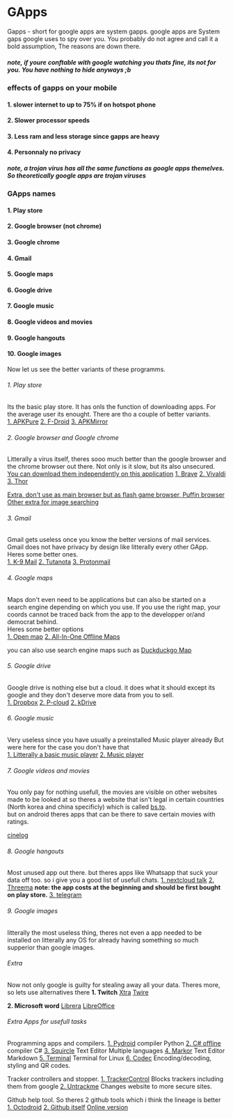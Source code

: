 # GApps
Gapps - short for  google apps  are system gapps. google apps are System gaps google uses to spy over you.
You probably do not agree and call it a bold assumption, The reasons are down there.

##### note, if youre conftable with google watching you thats fine, its not for you. You have nothing to hide anyways ;b

### effects of gapps on your mobile

#### 1. slower internet to up to 75% if on hotspot phone
#### 2. Slower processor speeds
#### 3. Less ram and less storage since gapps are heavy
#### 4. Personnaly no privacy

##### note, a trojan virus has all the same functions as google apps themelves. So theoretically google apps are trojan viruses

### GApps names

#### 1. Play store
#### 2. Google browser (not chrome)
#### 3. Google chrome
#### 4. Gmail
#### 5. Google maps
#### 6. Google drive
#### 7. Google music
#### 8. Google videos and movies
#### 9. Google hangouts
#### 10. Google images

Now let us see the better variants of these programms.

###### 1. Play store
Its the basic play store. It has onls the function of downloading apps. For the average user its enought.
There are tho a couple of better variants.\
[1. APKPure](https://apkpure.com/de/apkpure/com.apkpure.aegon/download?from=home&icn=aegon&ici=image_home&channel_id=1006)
[2. F-Droid](https://www.f-droid.org/de/)
[3. APKMirror](https://www.apkmirror.com/apk/apkmirror/apkmirror-installer-official/apkmirror-installer-official-1-3-2-17-5-release/apkmirror-installer-official-1-3-2-17-5-android-apk-download/)

###### 2. Google browser and Google chrome
Litterally a virus itself, theres sooo much better than the google browser and the chrome browser out there.
Not only is it slow, but its also unsecured.\
[You can download them independently on this application](https://f-droid.org/en/packages/de.marmaro.krt.ffupdater/)
[1. Brave](https://brave-software-brave.de.uptodown.com/android/download)
[2. Vivaldi](https://apkpure.com/vivaldi-browser-smart-swift/com.vivaldi.browser/download?from=details)
[3. Thor](https://f-droid.org/packages/threads.thor/)

[Extra, don't use as main browser but as flash game browser, Puffin browser](https://www.puffin.com/web-browser)
[Other extra for image searching](https://tineye.com)

###### 3. Gmail
Gmail gets useless once you know the better versions of mail services.
Gmail does not have privacy by design like litterally every other GApp.\
Heres some better ones.\
[1. K-9 Mail](https://f-droid.org/en/packages/com.fsck.k9/)
[2. Tutanota](https://f-droid.org/packages/de.tutao.tutanota/)
[3. Protonmail](https://apkpure.com/proton-mail-encrypted-email/ch.protonmail.android)

###### 4. Google maps
Maps don't even need to be applications but can also be started on a search engine depending on which you use.
If you use the right map, your coords cannot be traced back from the app to the developper or/and democrat behind.\
Heres some better options\
[1. Open map](https://f-droid.org/en/packages/org.osmdroid/)
[2. All-In-One Offline Maps](https://apkpure.com/all-in-one-offline-maps/net.psyberia.offlinemaps)

you can also use search engine maps such as [Duckduckgo Map](https://duckduckgo.com/?q=bern&t=brave&ia=web&iaxm=about)

###### 5. Google drive
Google drive is nothing else but a cloud.
it does what it should except its google and they don't deserve more data from you to sell.\
[1. Dropbox](https://www.dropbox.com/)
[2. P-cloud](https://pcloud.com/)
[2. kDrive](https://f-droid.org/de/packages/com.infomaniak.drive/)

###### 6. Google music
Very useless since you have usually a preinstalled Music player already
But were here for the case you don't have that\
[1. Litterally a basic music player](https://f-droid.org/en/packages/com.simplemobiletools.musicplayer/)
[2. Music player](https://apkpure.com/music-player-audio-player/media.music.musicplayer)

###### 7. Google videos and movies
You only pay for nothing usefull, the movies are visible on other websites made to be looked at
so theres a website that isn't legal in certain countries (North korea and china specificly) which is called [bs.to](bs.to).\
but on android theres apps that can be there to save certain movies with ratings.

[cinelog](https://f-droid.org/en/packages/com.ulicae.cinelog/)

###### 8. Google hangouts
Most unused app out there.
but theres apps like Whatsapp that suck your data off too. so i give you a good list of usefull chats.
[1. nextcloud talk](https://www.f-droid.org/en/packages/com.nextcloud.talk2/)
[2. Threema](https://apkpure.com/threema-private-messenger/com.wa.threema) __note: the app costs at the beginning and should be first bought on play store.__
[3. telegram](https://apkpure.com/telegram/org.telegram.messenger)

###### 9. Google images
litterally the most useless thing, theres not even a app needed to be installed on litterally any OS for already having something so much supperior than google images.


###### Extra
Now not only google is guilty for stealing away all your data. Theres more, so lets use alternatives there
**1. Twitch**
[Xtra](https://f-droid.org/de/packages/com.github.andreyasadchy.xtra/)
[Twire](https://f-droid.org/en/packages/com.perflyst.twire/)

**2. Microsoft word**
[Librera](https://f-droid.org/en/packages/com.foobnix.pro.pdf.reader/)
[LibreOffice](https://f-droid.org/en/packages/org.documentfoundation.libreoffice/)

###### Extra Apps for usefull tasks
Programming apps and compilers.
[1. Pydroid](https://apkpure.com/pydroid-3-ide-for-python-3/ru.iiec.pydroid3) compiler Python
[2. C# offline](https://apkpure.com/c-shell-net-ide/com.radinc.csharpshell) compiler C#
[3. Squircle](https://apkpure.com/squircle-code-editor/com.blacksquircle.ui) Text Editor Multiple languages
[4. Markor](https://www.f-droid.org/en/packages/com.blacksquircle.ui/) Text Editor Markdown
[5. Terminal](https://f-droid.org/en/packages/jackpal.androidterm/) Terminal for Linux
[6. Codec](https://apkpure.com/de/text-converter-encoder-decoder/duy.com.text_converter) Encoding/decoding, styling and QR codes.

Tracker controllers and stopper.
[1. TrackerControl](https://f-droid.org/en/packages/net.kollnig.missioncontrol.fdroid/) Blocks trackers including them from google
[2. Untrackme](https://www.f-droid.org/en/packages/app.fedilab.nitterizeme/) Changes website to more secure sites.

Github help tool.
So theres 2 github tools which i think the lineage is better
[1. Octodroid](https://f-droid.org/en/packages/com.gh4a/)
[2. Github itself](https://apkpure.com/github/com.github.android)
[Online version](https://github.com/)



